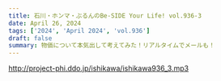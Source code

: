 ```yaml
---
title: 石川・ホンマ・ぶるんのBe-SIDE Your Life! vol.936-3
date: April 26, 2024
tags: ['2024', 'April 2024', 'vol.936']
draft: false
summary: 物価について本気出して考えてみた！リアルタイムでメールも！
---
```


http://project-phi.ddo.jp/ishikawa/ishikawa936_3.mp3
